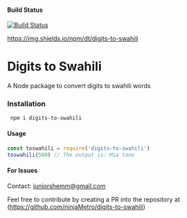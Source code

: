 
#### Build Status
[![Build Status](https://travis-ci.com/ninjaMetro/digits-to-swahili.svg?branch=main)](https://travis-ci.com/ninjaMetro/digits-to-swahili)

https://img.shields.io/npm/dt/digits-to-swahili



# Digits to Swahili

A Node package to convert digits to swahili words


### Installation

` npm i digits-to-swahili`




#### Usage

```js
const toswahili = require('digits-to-swahili')
toswahili(500) // The output is: Mia tano
```

#### For Issues

Contact: juniorshemm@gmail.com

Feel free to contribute by creating a PR into the repository at (https://github.com/ninjaMetro/digits-to-swahili)






